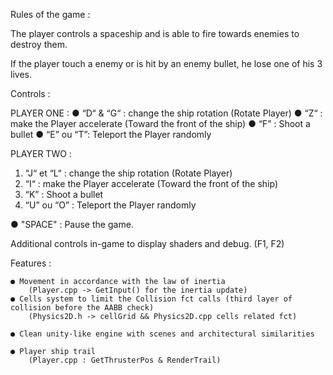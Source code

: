 Rules of the game :

The player controls a spaceship and is able to fire towards enemies to destroy them.

If the player touch a enemy or is hit by an enemy bullet, he lose one of his 3 lives.


Controls :

PLAYER ONE :
● “D“ & “G“ : change the ship rotation (Rotate Player)
● “Z“ : make the Player accelerate (Toward the front of the ship)
● “F” : Shoot a bullet
● “E” ou “T”: Teleport the Player randomly 

PLAYER TWO :
1. “J“ et “L“ : change the ship rotation (Rotate Player)
1. “I“ :  make the Player accelerate (Toward the front of the ship)
1. “K” : Shoot a bullet
1. “U” ou “O” : Teleport the Player randomly 


● "SPACE" : Pause the game.

Additional controls in-game to display shaders and debug. (F1, F2)

Features :
	
	● Movement in accordance with the law of inertia
		(Player.cpp -> GetInput() for the inertia update)
	● Cells system to limit the Collision fct calls (third layer of collision before the AABB check)
		(Physics2D.h -> cellGrid && Physics2D.cpp cells related fct)

	● Clean unity-like engine with scenes and architectural similarities

	● Player ship trail 
		(Player.cpp : GetThrusterPos & RenderTrail)
	

